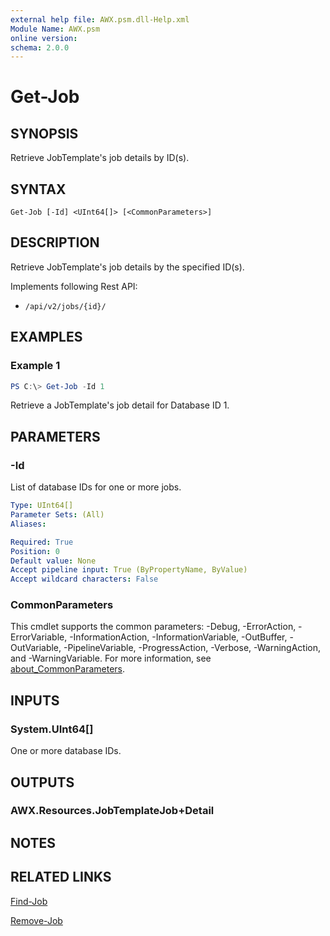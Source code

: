 ```yaml
---
external help file: AWX.psm.dll-Help.xml
Module Name: AWX.psm
online version:
schema: 2.0.0
---
```


# Get-Job

## SYNOPSIS
Retrieve JobTemplate's job details by ID(s).

## SYNTAX

```
Get-Job [-Id] <UInt64[]> [<CommonParameters>]
```

## DESCRIPTION
Retrieve JobTemplate's job details by the specified ID(s).

Implements following Rest API:  
- `/api/v2/jobs/{id}/`  

## EXAMPLES

### Example 1
```powershell
PS C:\> Get-Job -Id 1
```

Retrieve a JobTemplate's job detail for Database ID 1.

## PARAMETERS

### -Id
List of database IDs for one or more jobs.

```yaml
Type: UInt64[]
Parameter Sets: (All)
Aliases:

Required: True
Position: 0
Default value: None
Accept pipeline input: True (ByPropertyName, ByValue)
Accept wildcard characters: False
```

### CommonParameters
This cmdlet supports the common parameters: -Debug, -ErrorAction, -ErrorVariable, -InformationAction, -InformationVariable, -OutBuffer, -OutVariable, -PipelineVariable, -ProgressAction, -Verbose, -WarningAction, and -WarningVariable. For more information, see [about_CommonParameters](http://go.microsoft.com/fwlink/?LinkID=113216).

## INPUTS

### System.UInt64[]
One or more database IDs.

## OUTPUTS

### AWX.Resources.JobTemplateJob+Detail
## NOTES

## RELATED LINKS

[Find-Job](Find-Job.md)

[Remove-Job](Remove-Job.md)
